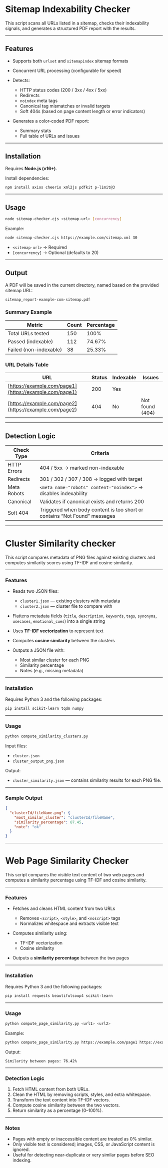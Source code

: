 # Sitemap Indexability Checker 

This script scans all URLs listed in a sitemap, checks their indexability signals, and generates a structured PDF report with the results.

---

## Features

* Supports both `urlset` and `sitemapindex` sitemap formats
* Concurrent URL processing (configurable for speed)
* Detects:
  * HTTP status codes (200 / 3xx / 4xx / 5xx)
  * Redirects
  * `noindex` meta tags
  * Canonical tag mismatches or invalid targets
  * Soft 404s (based on page content length or error indicators)
* Generates a color-coded PDF report:

  * Summary stats
  * Full table of URLs and issues

---

## Installation

Requires **Node.js (v16+)**.

Install dependencies:

```bash
npm install axios cheerio xml2js pdfkit p-limit@3
```

---

## Usage

```bash
node sitemap-checker.cjs <sitemap-url> [concurrency]
```

Example:

```bash
node sitemap-checker.cjs https://example.com/sitemap.xml 30
```

* `<sitemap-url>` → Required
* `[concurrency]` → Optional (defaults to 20)

---

## Output

A PDF will be saved in the current directory, named based on the provided sitemap URL:

```
sitemap_report-example-com-sitemap.pdf
```

### Summary Example

| Metric                 | Count | Percentage |
| ---------------------- | ----- | ---------- |
| Total URLs tested      | 150   | 100%       |
| Passed (indexable)     | 112   | 74.67%     |
| Failed (non-indexable) | 38    | 25.33%     |

### URL Details Table

| URL                                                    | Status | Indexable | Issues          |
| ------------------------------------------------------ | ------ | --------- | --------------- |
| [https://example.com/page1](https://example.com/page1) | 200    | Yes       |                 |
| [https://example.com/page2](https://example.com/page2) | 404    | No        | Not found (404) |

---

## Detection Logic

| Check Type  | Criteria                                                                  |
| ----------- | ------------------------------------------------------------------------- |
| HTTP Errors | 404 / 5xx → marked non-indexable                                          |
| Redirects   | 301 / 302 / 307 / 308 → logged with target                                |
| Meta Robots | `<meta name="robots" content="noindex">` → disables indexability          |
| Canonical   | Validates if canonical exists and returns 200                             |
| Soft 404    | Triggered when body content is too short or contains “Not Found” messages |



---

# Cluster Similarity checker

This script compares metadata of PNG files against existing clusters and computes similarity scores using TF-IDF and cosine similarity.

---

### Features

* Reads two JSON files:

  * `cluster1.json` — existing clusters with metadata
  * `cluster2.json` — cluster file to compare with
* Flattens metadata fields (`title`, `description`, `keywords`, `tags`, `synonyms`, `usecases`, `emotional_cues`) into a single string
* Uses **TF-IDF vectorization** to represent text
* Computes **cosine similarity** between the clusters
* Outputs a JSON file with:

  * Most similar cluster for each PNG
  * Similarity percentage
  * Notes (e.g., missing metadata)

---

### Installation

Requires Python 3 and the following packages:

```bash
pip install scikit-learn tqdm numpy
```

---

### Usage

```bash
python compute_similarity_clusters.py
```

Input files:

* `cluster.json`
* `cluster_output_png.json`

Output:

* `cluster_similarity.json` — contains similarity results for each PNG file.

---


### Sample Output

```json
{
  "clusterId/fileName.png": {
    "most_similar_cluster": "clusterId/fileName",
    "similarity_percentage": 87.45,
    "note": "ok"
  }
}
```


---



# Web Page Similarity Checker

This script compares the visible text content of two web pages and computes a similarity percentage using TF-IDF and cosine similarity.

---

### Features

* Fetches and cleans HTML content from two URLs

  * Removes `<script>`, `<style>`, and `<noscript>` tags
  * Normalizes whitespace and extracts visible text
* Computes similarity using:

  * TF-IDF vectorization
  * Cosine similarity
* Outputs a **similarity percentage** between the two pages

---

### Installation

Requires Python 3 and the following packages:

```bash
pip install requests beautifulsoup4 scikit-learn
```

---

### Usage

```bash
python compute_page_similarity.py <url1> <url2>
```

Example:

```bash
python compute_page_similarity.py https://example.com/page1 https://example.com/page2
```

Output:

```
Similarity between pages: 76.42%
```

---

### Detection Logic

1. Fetch HTML content from both URLs.
2. Clean the HTML by removing scripts, styles, and extra whitespace.
3. Transform the text content into TF-IDF vectors.
4. Compute cosine similarity between the two vectors.
5. Return similarity as a percentage (0–100%).

---

### Notes

* Pages with empty or inaccessible content are treated as 0% similar.
* Only visible text is considered; images, CSS, or JavaScript content is ignored.
* Useful for detecting near-duplicate or very similar pages before SEO indexing.
